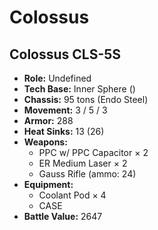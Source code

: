 # Colossus
## Colossus CLS-5S
- **Role:** Undefined
- **Tech Base:** Inner Sphere ()
- **Chassis:** 95 tons (Endo Steel)
- **Movement:** 3 / 5 / 3
- **Armor:** 288
- **Heat Sinks:** 13 (26)
- **Weapons:**
  - PPC w/ PPC Capacitor × 2
  - ER Medium Laser × 2
  - Gauss Rifle (ammo: 24)
- **Equipment:**
  - Coolant Pod × 4
  - CASE
- **Battle Value:** 2647

